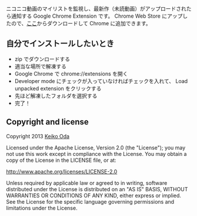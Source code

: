 ニコニコ動画のマイリストを監視し、最新作（未読動画）がアップロードされたら通知する Google Chrome Extension です。
Chrome Web Store にアップしたので、[ここ](https://chrome.google.com/webstore/detail/niconico-check/iaaagpkhddgfhikkeckfcdfepcbajdad)からダウンロードして Chrome に追加できます。

自分でインストールしたいとき
---------------------------

 * zip でダウンロードする
 * 適当な場所で解凍する
 * Google Chrome で chrome://extensions を開く
 * Developer mode にチェックが入っていなければチェックを入れて、 Load unpacked extension をクリックする
 * 先ほど解凍したフォルダを選択する
 * 完了！


Copyright and license
---------------------
Copyright 2013 [Keiko Oda](http://twitter.com/keiko713)

Licensed under the Apache License, Version 2.0 (the "License");
you may not use this work except in compliance with the License.
You may obtain a copy of the License in the LICENSE file, or at:

<http://www.apache.org/licenses/LICENSE-2.0>

Unless required by applicable law or agreed to in writing, software
distributed under the License is distributed on an "AS IS" BASIS,
WITHOUT WARRANTIES OR CONDITIONS OF ANY KIND, either express or implied.
See the License for the specific language governing permissions and
limitations under the License.

